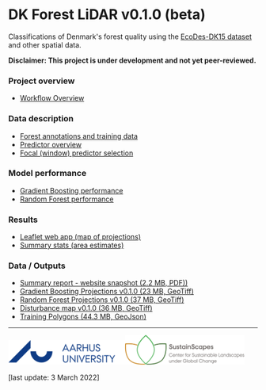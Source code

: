 # DK Forest LiDAR v0.1.0 (beta)
Classifications of Denmark's forest quality using the [EcoDes-DK15 dataset](https://github.com/jakobjassmann/ecodes-dk-lidar) and other spatial data.

**Disclaimer: This project is under development and not yet peer-reviewed.**

### Project overview
- [Workflow Overview](workflow.html)

### Data description
- [Forest annotations and training data](training_annotations.html)
- [Predictor overview](data_overview.html)
- [Focal (window) predictor selection](focal_var_selection.html)

### Model performance
- [Gradient Boosting performance](gbm_models_performance.html)
- [Random Forest performance](ranger_models_performance.html)

### Results
- [Leaflet web app (map of projections)](data_vis.html)
- [Summary stats (area estimates)](summary_stats.html)

### Data / Outputs
- [Summary report - website snapshot (2.2 MB, PDF))](Assmann_et_al-DK_Forest_Quality_Report_v0.1.0.pdf)
- [Gradient Boosting Projections v0.1.0 (23 MB, GeoTiff)](https://dkforestlidar2022.s3.eu-central-1.amazonaws.com/forest_quality_gbm_biowide_cog_epsg3857_v0.1.0.tif)
- [Random Forest Projections v0.1.0 (37 MB, GeoTiff)](https://dkforestlidar2022.s3.eu-central-1.amazonaws.com/forest_quality_ranger_biowide_cog_epsg3857_v0.1.0.tif)
- [Disturbance map v0.1.0 (36 MB, GeoTiff)](https://dkforestlidar2022.s3.eu-central-1.amazonaws.com/disturbance_since_2015_cog_epsg3857_v0.1.0.tif)
- [Training Polygons (44.3 MB, GeoJson)](https://dkforestlidar2022.s3.eu-central-1.amazonaws.com/training_polygons.geojson)


---
<img src='au_logo.png' style='width: 250; height:50px;'><img src='sustainscapes_logo.png' style='width: 240; height:60px;'>

[last update: 3 March 2022]
